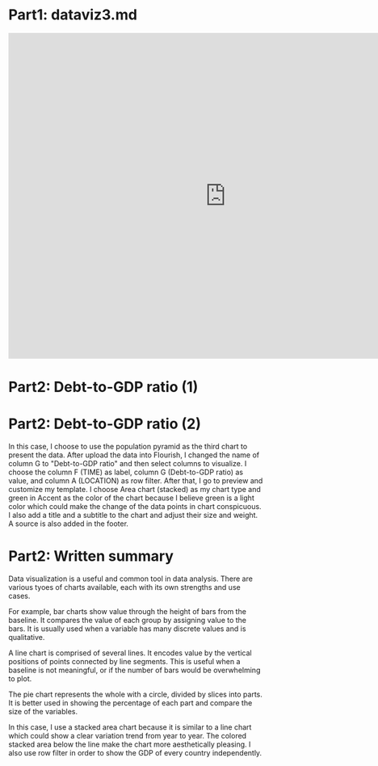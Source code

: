 # Part1: dataviz3.md

<iframe src="https://data.oecd.org/chart/6szR" width="860" height="645" style="border: 0" mozallowfullscreen="true" webkitallowfullscreen="true" allowfullscreen="true"><a href="https://data.oecd.org/chart/6szR" target="_blank">OECD Chart: General government debt, Total, % of GDP, Annual, 2018</a></iframe>

# Part2: Debt-to-GDP ratio (1)
<div class="flourish-embed flourish-chart" data-src="visualisation/7246556"><script src="https://public.flourish.studio/resources/embed.js"></script></div>

# Part2: Debt-to-GDP ratio (2)
In this case, I choose to use the population pyramid as the third chart to present the data. After upload the data into Flourish, I changed the name of column G to "Debt-to-GDP ratio" and then select columns to visualize. I choose the column F (TIME) as label, column G (Debt-to-GDP ratio) as value, and column A (LOCATION) as row filter. After that, I go to preview and customize my template. I choose Area chart (stacked) as my chart type and green in Accent as the color of the chart because I believe green is a light color which could make the change of the data points in chart conspicuous. I also add a title and a subtitle to the chart and adjust their size and weight. A source is also added in the footer.
<div class="flourish-embed flourish-chart" data-src="visualisation/7246697"><script src="https://public.flourish.studio/resources/embed.js"></script></div>

# Part2: Written summary
Data visualization is a useful and common tool in data analysis. There are various tyoes of charts available, each with its own strengths and use cases. 

For example, bar charts show value through the height of bars from the baseline. It compares the value of each group by assigning value to the bars. It is usually used when a variable has many discrete values and is qualitative. 

A line chart is comprised of several lines. It encodes value by the vertical positions of points connected by line segments. This is useful when a baseline is not meaningful, or if the number of bars would be overwhelming to plot.

The pie chart represents the whole with a circle, divided by slices into parts. It is better used in showing the percentage of each part and compare the size of the variables.

In this case, I use a stacked area chart because it is similar to a line chart which could show a clear variation trend from year to year. The colored stacked area below the line make the chart more aesthetically pleasing. I also use row filter in order to show the GDP of every country independently. 

